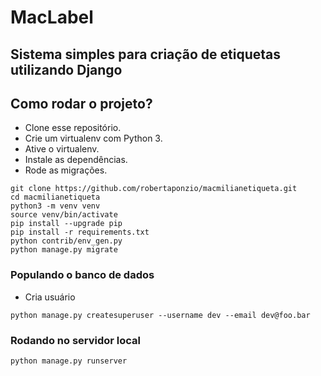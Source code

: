 # MacLabel
## Sistema simples para criação de etiquetas utilizando Django


## Como rodar o projeto?

* Clone esse repositório.
* Crie um virtualenv com Python 3.
* Ative o virtualenv.
* Instale as dependências.
* Rode as migrações.

```
git clone https://github.com/robertaponzio/macmilianetiqueta.git
cd macmilianetiqueta
python3 -m venv venv
source venv/bin/activate
pip install --upgrade pip
pip install -r requirements.txt
python contrib/env_gen.py
python manage.py migrate
```

### Populando o banco de dados

- Cria usuário
```
python manage.py createsuperuser --username dev --email dev@foo.bar
```

### Rodando no servidor local
```
python manage.py runserver
```
